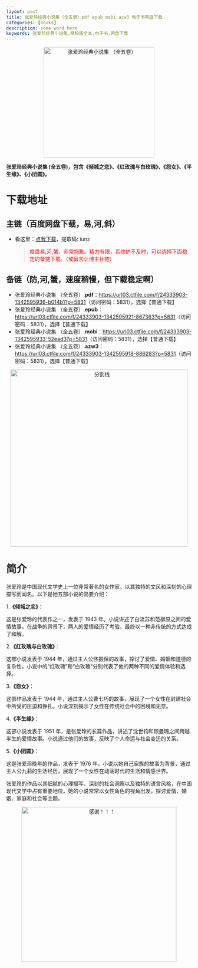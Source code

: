 ```yaml
---
layout: post
title: 张爱玲经典小说集（全五卷）pdf epub mobi azw3 电子书网盘下载
categories: [books]
description: some word here
keywords: 张爱玲经典小说集,精校版全本,电子书,网盘下载
---
```


<div align="center"><img src="https://qweree.cn/wp-content/uploads/2024/08/zhang-ai-ling-jing-dian-xiao-shuo-ji-tuya.jpg" alt="张爱玲经典小说集 （全五卷）" width="300px" height="auto"></div>

**张爱玲经典小说集 (全五卷)，包含《倾城之恋》、《红玫瑰与白玫瑰》、《怨女》、《半生缘》、《小团圆》。**

# 下载地址

## 主链（百度网盘下载，易,河,斜）

- 看这里：[点我下载](https://pan.baidu.com/s/1iMXUbSbtZQZjDcqDmnWUyw?pwd=iunz)，提取码: iunz

  > <p style="color:red" >度盘易,河,蟹，非常抱歉。精力有限，若维护不及时，可以选择下面稳定的备链下载。（或留言让博主补链）</p>

## 备链（防,河,蟹，速度稍慢，但下载稳定啊）

- 张爱玲经典小说集 （全五卷）.**pdf**：<https://url03.ctfile.com/f/24333903-1342595936-b014b1?p=5831>（访问密码：5831），选择【普通下载】
- 张爱玲经典小说集 （全五卷）.**epub**：<https://url03.ctfile.com/f/24333903-1342595921-867363?p=5831>（访问密码：5831），选择【普通下载】
- 张爱玲经典小说集 （全五卷）.**mobi**：<https://url03.ctfile.com/f/24333903-1342595933-52ead3?p=5831>（访问密码：5831），选择【普通下载】
- 张爱玲经典小说集 （全五卷）.**azw3**：<https://url03.ctfile.com/f/24333903-1342595918-886283?p=5831>（访问密码：5831），选择【普通下载】

<div align="center"><img src="https://pic.imgdb.cn/item/6612476468eb935713c85291.gif" alt="分割线" width="480px" height="auto"/></div>

# 简介

张爱玲是中国现代文学史上一位非常著名的女作家，以其独特的文风和深刻的心理描写而闻名。以下是她五部小说的简要介绍：

1.**《倾城之恋》**：

这是张爱玲的代表作之一，发表于 1943 年。小说讲述了白流苏和范柳原之间的爱情故事。在战争的背景下，两人的爱情经历了考验，最终以一种非传统的方式达成了和解。

2.**《红玫瑰与白玫瑰》**：

这部小说发表于 1944 年，通过主人公佟振保的故事，探讨了爱情、婚姻和道德的复杂性。小说中的“红玫瑰”和“白玫瑰”分别代表了他的两种不同的爱情体验和选择。

3.**《怨女》**：

这部作品发表于 1944 年，通过主人公曹七巧的故事，展现了一个女性在封建社会中所受的压迫和挣扎。小说深刻揭示了女性在传统社会中的困境和无奈。

4.**《半生缘》**：

这部小说发表于 1951 年，是张爱玲的长篇作品，讲述了沈世钧和顾曼璐之间跨越半生的爱情故事。小说通过他们的故事，反映了个人命运与社会变迁的关系。

5.**《小团圆》**：

这是张爱玲晚年的作品，发表于 1976 年。小说以她自己家族的故事为背景，通过主人公九莉的生活经历，展现了一个女性在动荡时代的生活和情感世界。

张爱玲的作品以其细腻的心理描写、深刻的社会洞察以及独特的语言风格，在中国现代文学中占有重要地位。她的小说常常以女性角色的视角出发，探讨爱情、婚姻、家庭和社会等主题。

<div align="center"><img src="https://pic.imgdb.cn/item/661246bf68eb935713c7f81c.gif" alt="感谢！！！" width="420px" height="auto"/></div>
